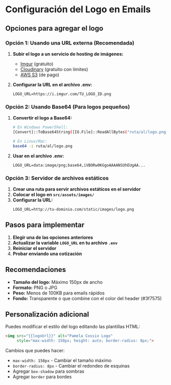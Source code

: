 # Configuración del Logo en Emails

## Opciones para agregar el logo

### Opción 1: Usando una URL externa (Recomendada)

1. **Subir el logo a un servicio de hosting de imágenes:**
   - [Imgur](https://imgur.com/) (gratuito)
   - [Cloudinary](https://cloudinary.com/) (gratuito con límites)
   - [AWS S3](https://aws.amazon.com/s3/) (de pago)

2. **Configurar la URL en el archivo .env:**
   ```env
   LOGO_URL=https://i.imgur.com/TU_LOGO_ID.png
   ```

### Opción 2: Usando Base64 (Para logos pequeños)

1. **Convertir el logo a Base64:**
   ```bash
   # En Windows PowerShell:
   [Convert]::ToBase64String([IO.File]::ReadAllBytes("ruta/al/logo.png"))
   
   # En Linux/Mac:
   base64 -i ruta/al/logo.png
   ```

2. **Usar en el archivo .env:**
   ```env
   LOGO_URL=data:image/png;base64,iVBORw0KGgoAAAANSUhEUgAA...
   ```

### Opción 3: Servidor de archivos estáticos

1. **Crear una ruta para servir archivos estáticos en el servidor**
2. **Colocar el logo en `src/assets/images/`**
3. **Configurar la URL:**
   ```env
   LOGO_URL=http://tu-dominio.com/static/images/logo.png
   ```

## Pasos para implementar

1. **Elegir una de las opciones anteriores**
2. **Actualizar la variable `LOGO_URL` en tu archivo `.env`**
3. **Reiniciar el servidor**
4. **Probar enviando una cotización**

## Recomendaciones

- **Tamaño del logo:** Máximo 150px de ancho
- **Formato:** PNG o JPG
- **Peso:** Menos de 100KB para emails rápidos
- **Fondo:** Transparente o que combine con el color del header (#3f7575)

## Personalización adicional

Puedes modificar el estilo del logo editando las plantillas HTML:

```html
<img src="{{logoUrl}}" alt="Pamela Cossio Logo" 
     style="max-width: 150px; height: auto; border-radius: 8px;">
```

Cambios que puedes hacer:
- `max-width: 150px` - Cambiar el tamaño máximo
- `border-radius: 8px` - Cambiar el redondeo de esquinas
- Agregar `box-shadow` para sombras
- Agregar `border` para bordes 